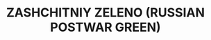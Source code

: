 ---
layout: product
title: "ZASHCHITNIY ZELENO (RUSSIAN POSTWAR GREEN)"
price: "300" 
desc: "Akrilna boja 17mL"
img_path: "/assets/img/A.MIG-0083.webp"
brand: "AMMO"
available: false
special_offer: false
new: false
soon: false
cat: "020000"
subcat: "020100"
subsubcat: "020101"
sifra: "A.MIG-0083"
popular: false
spec: false
---